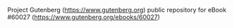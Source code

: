 Project Gutenberg (https://www.gutenberg.org) public repository for eBook #60027 (https://www.gutenberg.org/ebooks/60027)
